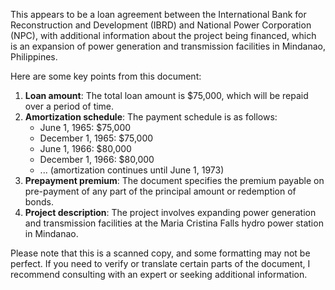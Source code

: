 This appears to be a loan agreement between the International Bank for Reconstruction and Development (IBRD) and National Power Corporation (NPC), with additional information about the project being financed, which is an expansion of power generation and transmission facilities in Mindanao, Philippines.

Here are some key points from this document:

1. **Loan amount**: The total loan amount is $75,000, which will be repaid over a period of time.
2. **Amortization schedule**: The payment schedule is as follows:
	* June 1, 1965: $75,000
	* December 1, 1965: $75,000
	* June 1, 1966: $80,000
	* December 1, 1966: $80,000
	* ... (amortization continues until June 1, 1973)
3. **Prepayment premium**: The document specifies the premium payable on pre-payment of any part of the principal amount or redemption of bonds.
4. **Project description**: The project involves expanding power generation and transmission facilities at the Maria Cristina Falls hydro power station in Mindanao.

Please note that this is a scanned copy, and some formatting may not be perfect. If you need to verify or translate certain parts of the document, I recommend consulting with an expert or seeking additional information.